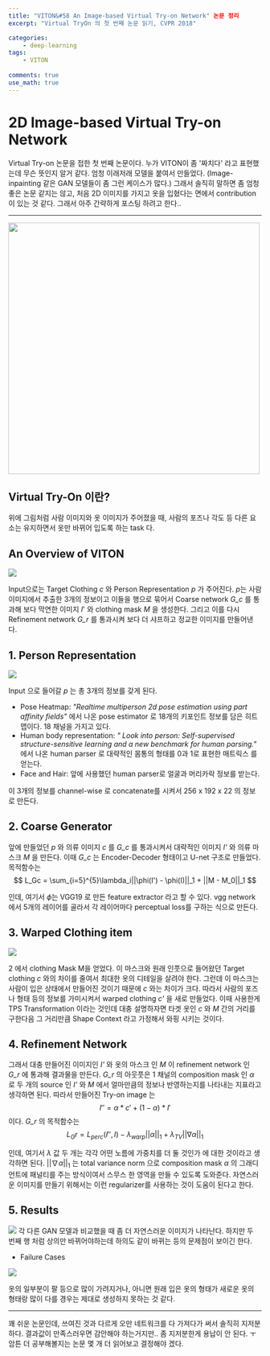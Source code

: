 ```yaml
---
title: "VITON&#58 An Image-based Virtual Try-on Network" 논문 정리
excerpt: "Virtual TryOn 의 첫 번째 논문 읽기, CVPR 2018"

categories:
    - deep-learning
tags:
    - VITON
  
comments: true
use_math: true
---
```


# 2D Image-based Virtual Try-on Network

Virtual Try-on 논문을 접한 첫 번째 논문이다. 누가 VITON이 좀 '짜치다' 라고 표현했는데 무슨 뜻인지 알거 같다. 엄청 이래저래 모델을 붙여서 만들었다. (Image-inpainting 같은 GAN 모델들이 좀 그런 케이스가 많다.) 그래서 솔직히 말하면 좀 엄청 좋은 논문 같지는 않고, 처음 2D 이미지를 가지고 옷을 입혔다는 면에서 contribution 이 있는 것 같다. 그래서 아주 간략하게 포스팅 하려고 한다..

---
<img src="https://user-images.githubusercontent.com/43398106/146874595-cd911304-9efe-4fe7-8b11-3a7554961e12.png" width="500">

## Virtual Try-On 이란? 
위에 그림처럼 사람 이미지와 옷 이미지가 주어졌을 때, 사람의 포즈나 각도 등 다른 요소는 유지하면서 옷만 바뀌어 입도록 하는 task 다. 

## An Overview of VITON 

<img src="https://user-images.githubusercontent.com/43398106/146875025-3723a15d-cdd8-43d9-a6f7-a1917de68eb9.png" >

Input으로는 Target Clothing *c* 와 Person Representation *p* 가 주어진다. *p*는 사람 이미지에서 추출한 3개의 정보이고 이들을 행으로 묶어서 Coarse network *G_c* 를 통과해 보다 막연한 이미지 *I*' 와 clothing mask *M* 을 생성한다. 그리고 이를 다시 Refinement network *G_r* 를 통과시켜 보다 더 샤프하고 정교한 이미지를 만들어낸다. 

## 1. Person Representation
<img src="https://user-images.githubusercontent.com/43398106/146875230-5ad4d314-68a1-4f79-8751-09abacbb5018.png" >

Input 으로 들어갈 *p* 는 총 3개의 정보를 갖게 된다. 
* Pose Heatmap: *"Realtime multiperson 2d pose estimation using part affinity fields"* 에서 나온 pose estimator 로 18개의 키포인트 정보를 담은 히트맵이다. 18 채널을 가지고 있다. 
* Human body representation: *" Look into person: Self-supervised structure-sensitive learning and a new
benchmark for human parsing."* 에서 나온 human parser 로 대략적인 몸통의 형태를 0과 1로 표현한 매트릭스 를 얻는다. 
* Face and Hair: 앞에 사용했던 human parser로 얼굴과 머리카락 정보를 받는다. 

이 3개의 정보를 channel-wise 로 concatenate를 시켜서 256 x 192 x 22 의 정보로 만든다. 

## 2. Coarse Generator 
앞에 만들었던 *p* 와 의류 이미지 *c* 를 *G_c* 를 통과시켜서 대략적인 이미지 *I'* 와 의류 마스크 *M* 을 만든다. 이때 *G_c* 는 Encoder-Decoder 형태이고 U-net 구조로 만들었다. 목적함수는 
$$
L_Gc = \sum_{i=5}^{5}\lambda_i||\phi(I') - \phi(I)||_1 + ||M - M_0||_1
$$

인데, 여기서 $\phi$는 VGG19 로 만든 feature extractor 라고 할 수 있다. vgg network 에서 5개의 레이어를 골라서 각 레이어마다 perceptual loss를 구하는 식으로 만든다. 

## 3. Warped Clothing item 
<img src="https://user-images.githubusercontent.com/43398106/146878428-fdbbf7c9-91c9-476b-b698-bb3644072650.png">

2 에서 clothing Mask M을 얻었다. 이 마스크와 원래 인풋으로 들어왔던 Target clothing *c* 와의 차이를 줄여서 최대한 옷의 디테일을 살려야 한다. 그런데 이 마스크는 사람이 입은 상태에서 만들어진 것이기 때문에 *c* 와는 차이가 크다. 따라서 사람의 포즈나 형태 등의 정보를 가미시켜서 warped clothing *c'* 을 새로 만들었다. 이때 사용한게 TPS Transformation 이라는 것인데 대충 설명하자면 타겟 옷인 *c* 와 *M* 간의 거리를 구한다음 그 거리만큼 Shape Context 라고 가정해서 와핑 시키는 것이다. 

## 4. Refinement Network 

그래서 대충 만들어진 이미지인 *I'* 와 옷의 마스크 인 *M* 이 refinement network 인 *G_r* 에 통과해 결과물을 만든다. *G_r* 의 아웃풋은 1 채널의 composition mask 인 $\alpha$ 로 두 개의 source 인 *I'* 와 *M* 에서 얼마만큼의 정보나 반영하는지를 나타내는 지표라고 생각하면 된다. 따라서 만들어진 Try-on image 는 
$$ I'' = \alpha * c' + (1-\alpha) * I'
$$
이다. *G_r* 의 목적함수는 
$$L_Gr = L_{perc}(I'', I) - \lambda_{warp}||\alpha||_1 + \lambda_{TV}||\nabla\alpha||_1$$

인데, 여기서 $\lambda$ 값 두 개는 각각 어떤 노름에 가중치를 더 둘 것인가 에 대한 것이라고 생각하면 된다. $||\nabla\alpha||_1$ 는 total variance norm 으로 composition mask $\alpha$ 의 그래디언트에 패널티를 주는 방식이여서 스무스 한 영역을 만들 수 있도록 도와준다. 자연스러운 이미지를 만들기 위해서는 이런 regularizer를 사용하는 것이 도움이 된다고 한다. 

## 5. Results
<img src="https://user-images.githubusercontent.com/43398106/146880257-275a1a9a-54c3-444e-8c0e-26ee7c741896.png">
각 다른 GAN 모델과 비교했을 때 좀 더 자연스러운 이미지가 나타난다. 하지만 두 번째 행 처럼 상의만 바뀌어야하는데 하의도 같이 바뀌는 등의 문제점이 보이긴 한다. 

* Failure Cases 

<img src="https://user-images.githubusercontent.com/43398106/146880475-8420cd68-f321-4f67-8914-c03a20fe3ccd.png">

옷의 일부분이 팔 등으로 많이 가려지거나, 아니면 원래 입은 옷의 형태가 새로운 옷의 형태랑 많이 다를 경우는 제대로 생성하지 못하는 것 같다.

---

꽤 쉬운 논문인데, 쓰여진 것과 다르게 오만 네트워크를 다 가져다가 써서 솔직히 지저분하다. 결과값이 만족스러우면 감안해야 하는거지만.. 좀 지저분한게 용납이 안 된다. ㅜ 암튼 더 공부해볼지는 논문 몇 개 더 읽어보고 결정해야 겠다.